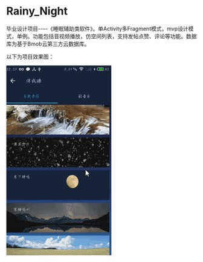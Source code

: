 # Rainy_Night
毕业设计项目----《睡眠辅助类软件》。单Activity多Fragment模式，mvp设计模式，单例。功能包括音视频播放，仿空间列表，支持发帖点赞、评论等功能。数据库为基于Bmob云第三方云数据库。

以下为项目效果图：

![image](https://github.com/shenbengit/Rainy_Night/blob/master/image-folder/demo.gif)
